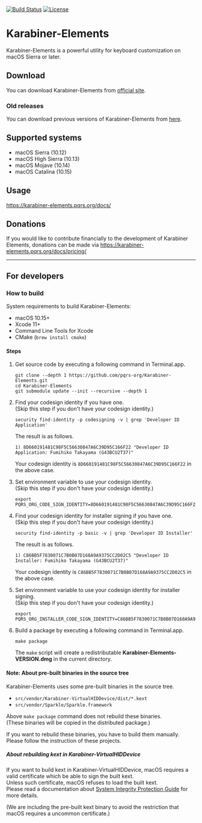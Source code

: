 [![Build Status](https://github.com/pqrs-org/Karabiner-Elements/workflows/Karabiner-Elements%20CI/badge.svg)](https://github.com/pqrs-org/Karabiner-Elements/actions)
[![License](https://img.shields.io/badge/license-Public%20Domain-blue.svg)](https://github.com/pqrs-org/Karabiner-Elements/blob/master/LICENSE.md)

# Karabiner-Elements

Karabiner-Elements is a powerful utility for keyboard customization on macOS Sierra or later.

## Download

You can download Karabiner-Elements from [official site](https://karabiner-elements.pqrs.org/).

### Old releases

You can download previous versions of Karabiner-Elements from [here](https://karabiner-elements.pqrs.org/docs/releasenotes/).

## Supported systems

-   macOS Sierra (10.12)
-   macOS High Sierra (10.13)
-   macOS Mojave (10.14)
-   macOS Catalina (10.15)

## Usage

<https://karabiner-elements.pqrs.org/docs/>

## Donations

If you would like to contribute financially to the development of Karabiner Elements, donations can be made via <https://karabiner-elements.pqrs.org/docs/pricing/>

---

## For developers

### How to build

System requirements to build Karabiner-Elements:

-   macOS 10.15+
-   Xcode 11+
-   Command Line Tools for Xcode
-   CMake (`brew install cmake`)

#### Steps

1.  Get source code by executing a following command in Terminal.app.

    ```shell
    git clone --depth 1 https://github.com/pqrs-org/Karabiner-Elements.git
    cd Karabiner-Elements
    git submodule update --init --recursive --depth 1
    ```

2.  Find your codesign identity if you have one.<br />
    (Skip this step if you don't have your codesign identity.)

    ```shell
    security find-identity -p codesigning -v | grep 'Developer ID Application'
    ```

    The result is as follows.

    ```text
    1) 8D660191481C98F5C56630847A6C39D95C166F22 "Developer ID Application: Fumihiko Takayama (G43BCU2T37)"
    ```

    Your codesign identity is `8D660191481C98F5C56630847A6C39D95C166F22` in the above case.

3.  Set environment variable to use your codesign identity.<br />
    (Skip this step if you don't have your codesign identity.)

    ```shell
    export PQRS_ORG_CODE_SIGN_IDENTITY=8D660191481C98F5C56630847A6C39D95C166F22
    ```

4.  Find your codesign identity for installer signing if you have one.<br />
    (Skip this step if you don't have your codesign identity.)

    ```shell
    security find-identity -p basic -v | grep 'Developer ID Installer'
    ```

    The result is as follows.

    ```text
    1) C86BB5F7830071C7B0B07D168A9A9375CC2D02C5 "Developer ID Installer: Fumihiko Takayama (G43BCU2T37)"
    ```

    Your codesign identity is `C86BB5F7830071C7B0B07D168A9A9375CC2D02C5` in the above case.

5.  Set environment variable to use your codesign identity for installer signing.<br />
    (Skip this step if you don't have your codesign identity.)

    ```shell
    export PQRS_ORG_INSTALLER_CODE_SIGN_IDENTITY=C86BB5F7830071C7B0B07D168A9A9375CC2D02C5
    ```

6.  Build a package by executing a following command in Terminal.app.

    ```shell
    make package
    ```

    The `make` script will create a redistributable **Karabiner-Elements-VERSION.dmg** in the current directory.

#### Note: About pre-built binaries in the source tree

Karabiner-Elements uses some pre-built binaries in the source tree.

-   `src/vendor/Karabiner-VirtualHIDDevice/dist/*.kext`
-   `src/vendor/Sparkle/Sparkle.framework`

Above `make package` command does not rebuild these binaries.<br/>
(These binaries will be copied in the distributed package.)

If you want to rebuild these binaries, you have to build them manually.<br/>
Please follow the instruction of these projects.

##### About rebuilding kext in Karabiner-VirtualHIDDevice

If you want to build kext in Karabiner-VirtualHIDDevice, macOS requires a valid certificate which be able to sign the built kext.<br/>
Unless such certificate, macOS refuses to load the built kext.<br/>
Please read a documentation about [System Integrity Protection Guide](https://developer.apple.com/library/archive/documentation/Security/Conceptual/System_Integrity_Protection_Guide/KernelExtensions/KernelExtensions.html) for more details.

(We are including the pre-built kext binary to avoid the restriction that macOS requires a uncommon certificate.)
